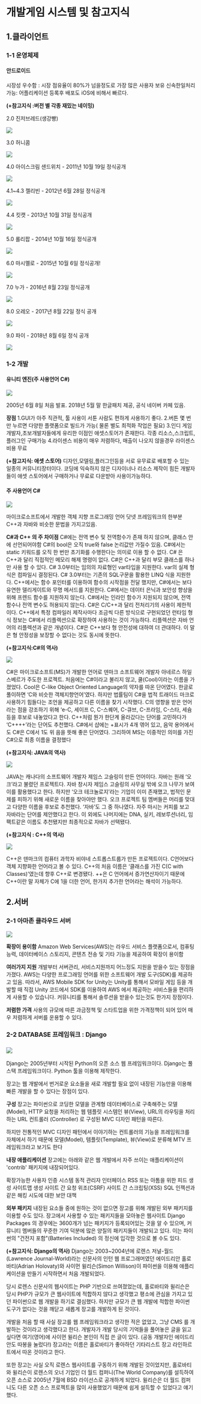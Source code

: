 

# 개발게임 시스템 및 참고지식

## 1.클라이언트
### 1-1 운영체제
#### 안드로이드

시장성 우수함 : 시장 점유율이 80%가 넘을정도로 가장 많은 사용자 보유
신속한일처리가능: 어플리케이션 등록후 배포도 iOS에 비해서 빠르다. 

**(+참고지식 :버전 별 각종 재밌는 네이밍)**

2.0 진저브레드(생강빵)

![](https://github.com/LEECHOONGYEUN/-12-/blob/master/gin.png)

3.0 허니콤 

![](https://github.com/LEECHOONGYEUN/-12-/blob/master/honey.jpg)

4.0 아이스크림 샌드위치 - 2011년 10월 19일 정식공개

![](https://github.com/LEECHOONGYEUN/-12-/blob/master/icecream.jpg)

4.1~4.3 젤리빈  - 2012년 6월 28일 정식공개

![](https://github.com/LEECHOONGYEUN/-12-/blob/master/jelly.jpg)

4.4 킷캣 - 2013년 10월 31일 정식공개

![](https://github.com/LEECHOONGYEUN/-12-/blob/master/kitkat.png)

5.0 롤리팝 -  2014년 10월 16일 정식공개

![](https://github.com/LEECHOONGYEUN/-12-/blob/master/loli.png)

6.0 마시멜로 - 2015년 10월 6일 정식공개!

![](https://github.com/LEECHOONGYEUN/-12-/blob/master/masi.jpg)

7.0 누가 - 2016년 8월 23일 정식공개

![](https://github.com/LEECHOONGYEUN/-12-/blob/master/noga.jpg)

8.0 오레오 - 2017년 8월 22일 정식 공개

![](https://github.com/LEECHOONGYEUN/-12-/blob/master/oreo.png)

9.0 파이 - 2018년 8월 6일 정식 공개

![](https://github.com/LEECHOONGYEUN/-12-/blob/master/pie.jpg)



### **1-2 개발**

####  유니티 엔진(주 사용언어 C#)

![](https://github.com/LEECHOONGYEUN/-12-/blob/master/unity.jpg)

2005년 6월 8일 처음 발표.  2018년 5월 말 한글패치 제공, 공식 네이버 카페 있음.

**장점**
1.GUI가 아주 직관적, 툴 사용이 서툰 사람도 편하게 사용하기 좋다.
2.버튼 몇 번만 누르면 다양한 플랫폼으로 빌드가 가능( 물론 별도 최적화 작업은 필요)
3.인디 게임개발자,초보개발자들에게 유리한 이점인 애셋스토어가 존재한다.
 각종 리소스,스크립트,플러그인 구매가능
4.라이센스 비용이 매우 저렴하다, 매출이 나오지 않을경우 라이센스 비용 무료

**(+참고지식: 애셋 스토어)**
 디자인,모델링,플러그인등을 서로 유무료로 배포할 수 있는 일종의 커뮤니티장터이다.
코딩에 익숙하지 않은 디자이너나 리소스 제작이 힘든 개발자들이 애셋 스토어에서 구매하거나 무료로 다운받아 사용이가능하다.

#### 주 사용언어 C#

![](https://github.com/LEECHOONGYEUN/-12-/blob/master/c%23mark.png)

마이크로소프트에서 개발한 객체 지향 프로그래밍 언어
닷넷 프레임워크의 한부분
C++과 자바와 비슷한 문법을 가지고있음.

**C#과 C++ 의 주 차이점**
C#에는 전역 변수 및 전역함수가 존재 하지 않으며, 클래스 안에 선언되어야함
C#의 bool은 오직 true와 false 논리값만 가질수 있음.
C#에서는 static 키워드를 오직 한 번만 초기화를 수행한다는 의미로 이용 할 수 없다.
C# 은 C++과 달리 직접적인 메모리 해제 명령이 없다.
C#은 C++과 달리 부모 클래스를 하나만 사용 할 수 있다.
C# 3.0부터는 임의의 자료형인 var타입을 지원한다. var의 실제 형식은 컴파일시 결정된다.
C# 3.0부터는 기존의 SQL구문을 활용한 LINQ 식을 지원한다.
C++에서는 함수 포인터를 이용하여 함수의 시작점을 전달 했지만, C#에서는 보다 유연한 델리게이트와 무명 메서드를 지원한다.
C#에서는 데이터 은닉과 보안성 향상을 위해 프렌드 함수를 지원하지 않는다.
C#에서는 인라인 함수가 지원되지 않으며, 전역 함수나 전역 변수도 허용되지 않는다.
C#은 C/C++과 달리 전처리기의 사용이 제한적이다.
C++에서 특정 컴파일러 제작사마다 조금씩 다른 방식으로 구현되었던 런타임 형식 정보는
C#에서 리플렉션으로 확장하여 사용하는 것이 가능하다. 리플렉션은 자바 언어의 리플렉션과 같은 개념이다.
C#은 C++보다 형 안전성에 대하여 더 관대하다. 이 말은 형 안정성을 보장할 수 없다는 것도 동시에 뜻한다.

**(+참고지식:C#의 역사)**

![](https://github.com/LEECHOONGYEUN/-12-/blob/master/c%23man.jpg)

 C#은 마이크로소프트(MS)가 개발한 언어로 덴마크 소프트웨어 개발자 아네르스 하일스베르가 주도한 프로젝트. 처음에는 C#이라고 불리지 않고, 쿨(Cool)이라는 이름을 가졌었다. 
 Cool은 C-like Object Oriented Language의 약자를 따온 단어였다. 한글로 풀이하면 ‘C와 비슷한 객체지향언어’였다. 하지만 법률팀이 C#을 법적 트래이드 마크로 사용하기 힘들다는 조언을 제공하고 다른 이름을 찾기 시작했다. 
  C의 영향을 받은 언어라는 점을 강조하기 위해 ‘e-C, 세이프 C, C-스퀘어, C-큐브, C-프라임, C-스타, 세슘 등을 후보로 내놓았다고 한다.  C++처럼 뭔가 한단계 올라갔다는 단어를 고민하다가 ‘C++++’라는 단어도 추천했다. C#에서 샵에는 +표시가 4개 엮어 있고, 음악 용어에서도 C#은 C에서 1도 위 음을 뜻해 좋은 단어였다. 
  그리하여 MS는 이중적인 의미를 가진 C#으로 최종 이름을 결정했다

**(+참고지식: JAVA의 역사)**

![](https://github.com/LEECHOONGYEUN/-12-/blob/master/javaman.jpg)

JAVA는 캐나다의 소프트웨어 개발자 제임스 고슬링이 만든 언어이다.
자바는 원래 ‘오크’라고 불렸던 프로젝트다. 자바 창시자 제임스 고슬링의 사무실 밖에 오크 나무가 보여 이를 활용했다고 한다.
 하지만 ‘오크 테크놀로지’라는 기업이 이미 존재했고, 법적인 문제를 피하기 위해 새로운 이름을 찾아야만 했다. 오크 프로젝트 팀 멤버들은 머리를 맞대고 다양한 이름을 후보로 추천했다. 
 ‘자바’도 그 중 하나였다. 자주 마시는 커피를 보고 자바라는 단어를 제안했다고 한다. 이 외에도 나머지에는 DNA, 실키, 레보루션너리, 임팩트같은 이름도 추천됐지만 최종적으로 자바가 선택됐다. 

**(+참고지식 : C++의 역사)**

![](https://github.com/LEECHOONGYEUN/-12-/blob/master/c%2B%2Bman.jpg)

C++은 덴마크의 컴퓨터 과학자 비야네 스트롭스트룹가 만든 프로젝트이다.
C언어보다 객체 지향화한 언어라고 볼 수 있다. C++의 처음 이름은 ‘클래스를 가진 C(C with Classes)’였는데 향후 C++로 변경됐다. 
++은 C 언어에서 증가연산자이기 때문에 C++이란 말 자체가 C에 1을 더한 언어, 한가지 추가한 언어라는 해석이 가능하다.

## 2.서버

### 2-1 아마존 클라우드 서버

![](https://github.com/LEECHOONGYEUN/-12-/blob/master/aws.png)

**확장이 용이함**
 Amazon Web Services(AWS)는 라우드 서비스 플랫폼으로서, 컴퓨팅 능력, 데이터베이스 스토리지, 콘텐츠 전송 및 기타 기능을 제공하여 확장이 용이함

**여러가지 지원**
 개발부터 서버관리, 서비스지원까지 어느정도 지원을 받을수 있는 장점을 가졌다.
AWS는 다양한 프로그래밍 언어를 위한 소프트웨어 개발 도구(SDK)를 제공하고 있음.
따라서, AWS Mobile SDK for Unity는 Unity를 통해서 모바일 게임 등을 개발할 때 직접 Unity 코드에서 SDK를 이용하여 AWS 에서 제공하는 서비스들을 편리하게 사용할 수 있습니다.
커뮤니티를 통해서 솔루션을 받을수 있는것도 한가지 장점이다.

**저렴한 가격**
 사용의 규모에 따른 과금정책 및 스타트업을 위한 가격정책이 되어 있어 매우 저렴하게 서버를 운용할 수 있다.

### 2-2 DATABASE 프레임워크 : Django 

### ![](https://github.com/LEECHOONGYEUN/-12-/blob/master/django.png)

Django는 2005년부터 시작된 Python의 오픈 소스 웹 프레임워크이다. 
Django는 풀 스택 프레임워크이다.
Python 툴을 이용해 제작한다.

장고는 웹 개발에서 번거로운 요소들을 새로 개발할 필요 없이 내장된 기능만을 이용해 빠른 개발을 할 수 있다는 장점이 있다.

**구성**
장고는 파이썬으로 코딩한 모델을 관계형 데이터베이스로 구축해주는 모델(Model), HTTP 요청을 처리하는 웹 템플릿 시스템인 뷰(View), URL의 라우팅을 처리하는 URL 컨트롤러 (Controller) 로 구성된 MVC 디자인 패턴을 따른다.

 하지만 전통적인 MVC 디자인 패턴에서 이야기하는 컨트롤러의 기능을 프레임워크를 자체에서 하기 때문에 모델(Model), 템플릿(Template), 뷰(View)로 분류해 MTV 프레임워크라고 보기도 한다


**내장 애플리케이션**
장고에는 아래와 같은 웹 개발에서 자주 쓰이는 애플리케이션이 'contrib' 패키지에 내장되어있다.

확장가능한 사용자 인증 시스템
동적 관리자 인터페이스
RSS 또는 아톰을 위한 피드 생성
사이트맵 생성
사이트 간 요청 위조(CSRF)
사이트 간 스크립팅(XSS)
SQL 인젝션과 같은 해킹 시도에 대한 보안 대책

**외부 패키지**
내장된 요소들 중에 원하는 것이 없으면 장고를 위해 개발된 외부 패키지를 이용할 수도 있다. 장고에서 사용할 수 있는 패키지들을 모아놓은 웹사이트 Django Packages 의 경우에는 3600개가 넘는 패키지가 등록되어있는 것을 알 수 있으며, 커뮤니티 멤버들의 꾸준한 기여 덕분에 많은 양질의 패키지들이 개발되고 있다. 이는 파이썬의 "건전지 포함"(Batteries Included) 의 정신에 입각한 것으로 볼 수도 있다.

**(+참고지식: Django의 역사)**
Django는 2003~2004년에 로렌스 저널-월드(Lawrence Journal-World)라는 신문사의 인턴 웹 프로그래머였던 에이드리안 홀로바티(Adrian Holovaty)와 사이먼 윌리슨(Simon Willison)이 파이썬을 이용해 애플리케이션을 만들기 시작하면서 처음 개발되었다. 

당시 로렌스 신문사의 웹사이트는 PHP 기반으로 쓰여졌었는데, 홀로바티와 윌리슨은 당시 PHP가 규모가 큰 웹사이트에 적합하지 않다고 생각했고 평소에 관심을 가지고 있던 파이썬으로 웹 개발을 하기로 결심했다. 하지만 규모가 큰 웹 개발에 적합한 파이썬 도구가 없다는 것을 깨닫고 새롭게 장고를 개발하게 된 것이다.

개발을 처음 할 때 사실 장고를 웹 프레임워크라고 생각한 적은 없었고, 그냥 CMS 를 개발하는 것이라고 생각했다고 한다. 개발자가 개발 당시의 기억들을 풀어놓은 글을 읽고 싶다면 여기(영어)에 사이먼 윌리슨 본인이 직접 쓴 글이 있다. (공동 개발자인 에이드리안도 따봉을 눌렀다!) 장고라는 이름은 홀로바티가 좋아하던 기타리스트 장고 라인하르트에서 따온 것이라고 한다.

또한 장고는 사실 오직 로렌스 웹사이트를 구동하기 위해 개발된 것이었지만, 홀로바티와 윌리슨이 로렌스의 오너 기업인 더 월드 컴퍼니(The World Company)를 설득하여 오픈 소스로 2005년 7월에 BSD 라이선스로 공개하게 되었다. 윌리슨은 더 월드 컴퍼니도 다른 오픈 소스 프로젝트을 많이 사용했었기 때문에 쉽게 설득할 수 있었다고 얘기했다.
